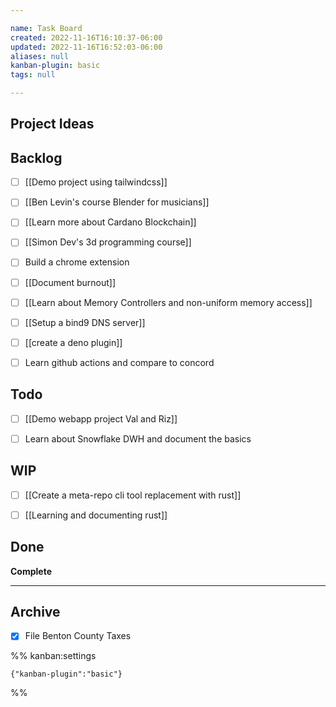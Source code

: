 ```yaml
---

name: Task Board
created: 2022-11-16T16:10:37-06:00
updated: 2022-11-16T16:52:03-06:00
aliases: null
kanban-plugin: basic
tags: null

---
```


## Project Ideas



## Backlog

- [ ] [[Demo project using tailwindcss]]
- [ ] [[Ben Levin's course  Blender for musicians]]
- [ ] [[Learn more about Cardano Blockchain]]
- [ ] [[Simon Dev's 3d programming course]]
- [ ] Build a chrome extension
- [ ] [[Document burnout]]
- [ ] [[Learn about Memory Controllers and non-uniform memory access]]
- [ ] [[Setup a bind9 DNS server]]
- [ ] [[create a deno plugin]]
- [ ] Learn github actions and compare to concord


## Todo

- [ ] [[Demo webapp project Val and Riz]]
- [ ] Learn about Snowflake DWH and document the basics


## WIP

- [ ] [[Create a meta-repo cli tool replacement with rust]]
- [ ] [[Learning and documenting rust]]


## Done

**Complete**


***

## Archive

- [x] File Benton County Taxes

%% kanban:settings
```
{"kanban-plugin":"basic"}
```
%%